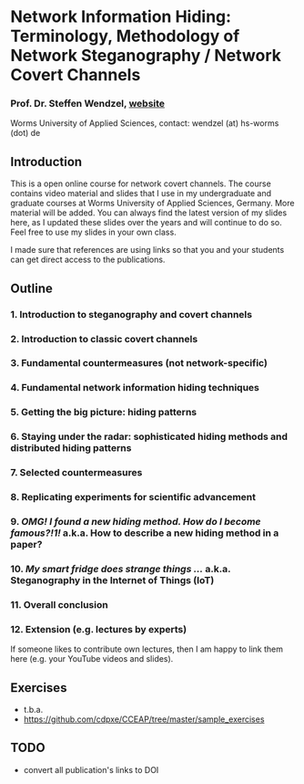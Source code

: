 # Network Information Hiding: Terminology, Methodology of Network Steganography / Network Covert Channels

### Prof. Dr. Steffen Wendzel, [website](https://www.wendzel.de)
Worms University of Applied Sciences, contact: wendzel (at) hs-worms (dot) de

## Introduction
This is a open online course for network covert channels. The course contains video material and slides that I use in my undergraduate and graduate courses at Worms University of Applied Sciences, Germany. More material will be added. You can always find the latest version of my slides here, as I updated these slides over the years and will continue to do so. Feel free to use my slides in your own class.

I made sure that references are using links so that you and your students can get direct access to the publications.

## Outline

### 1. Introduction to steganography and covert channels

### 2. Introduction to classic covert channels

### 3. Fundamental countermeasures (not network-specific)

### 4. Fundamental network information hiding techniques

### 5. Getting the big picture: hiding patterns

### 6. Staying under the radar: sophisticated hiding methods and distributed hiding patterns

### 7. Selected countermeasures

### 8. Replicating experiments for scientific advancement

### 9. *OMG! I found a new hiding method. How do I become famous?!1!* a.k.a. How to describe a new hiding method in a paper?

### 10. *My smart fridge does strange things …* a.k.a. Steganography in the Internet of Things (IoT)

### 11. Overall conclusion

### 12. Extension (e.g. lectures by experts)
If someone likes to contribute own lectures, then I am happy to link them here (e.g. your YouTube videos and slides).

## Exercises

* t.b.a.
* https://github.com/cdpxe/CCEAP/tree/master/sample_exercises

## TODO

- convert all publication's links to DOI
